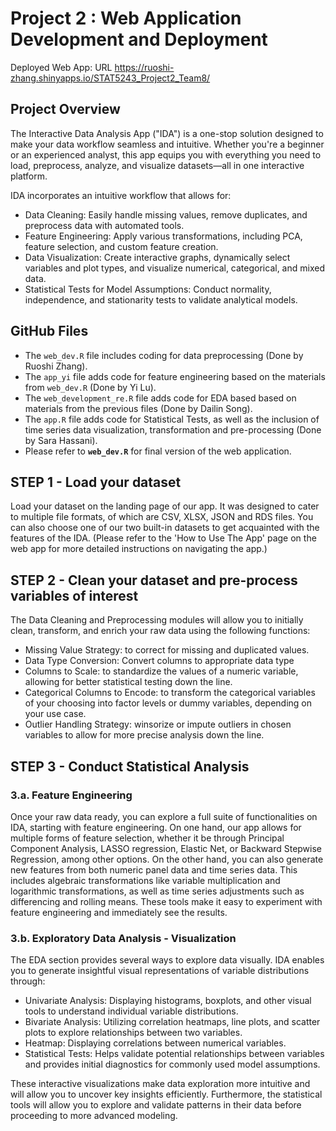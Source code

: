 # Project 2 : Web Application Development and Deployment

Deployed Web App: URL https://ruoshi-zhang.shinyapps.io/STAT5243_Project2_Team8/

## Project Overview

The Interactive Data Analysis App ("IDA") is a one-stop solution designed to make your data workflow seamless and intuitive. Whether you're a beginner or an experienced analyst, this app equips you with everything you need to load, preprocess, analyze, and visualize datasets—all in one interactive platform.

IDA incorporates an intuitive workflow that allows for:
  -   Data Cleaning: Easily handle missing values, remove duplicates, and preprocess data with automated tools.
  -   Feature Engineering: Apply various transformations, including PCA, feature selection, and custom feature creation.
  -   Data Visualization: Create interactive graphs, dynamically select variables and plot types, and visualize numerical, categorical, and mixed data.
  -   Statistical Tests for Model Assumptions: Conduct normality, independence, and stationarity tests to validate analytical models.

## GitHub Files
* The `web_dev.R` file includes coding for data preprocessing (Done by Ruoshi Zhang).
* The `app_yi` file adds code for feature engineering based on the materials from `web_dev.R` (Done by Yi Lu).
* The `web_development_re.R` file adds code for EDA based based on materials from the previous files (Done by Dailin Song).
* The `app.R` file adds code for Statistical Tests, as well as the inclusion of time series data visualization, transformation and pre-processing (Done by Sara Hassani).
* Please refer to **`web_dev.R`** for final version of the web application.

## STEP 1 - Load your dataset

Load your dataset on the landing page of our app. It was designed to cater to multiple file formats, of which are CSV, XLSX, JSON and RDS files. You can also choose one of our two built-in datasets to get acquainted with the features of the IDA.
(Please refer to the 'How to Use The App' page on the web app for more detailed instructions on navigating the app.)

## STEP 2 - Clean your dataset and pre-process variables of interest

The Data Cleaning and Preprocessing modules will allow you to initially clean, transform, and enrich your raw data using the following functions:
  -   Missing Value Strategy: to correct for missing and duplicated values.
  -   Data Type Conversion: Convert columns to appropriate data type
  -   Columns to Scale: to standardize the values of a numeric variable, allowing for better statistical testing down the line.
  -   Categorical Columns to Encode: to transform the categorical variables of your choosing into factor levels or dummy variables, depending on your use case.
  -   Outlier Handling Strategy: winsorize or impute outliers in chosen variables to allow for more precise analysis down the line.
  
## STEP 3 - Conduct Statistical Analysis

### 3.a. Feature Engineering

Once your raw data ready, you can explore a full suite of functionalities on IDA, starting with feature engineering.
On one hand, our app allows for multiple forms of feature selection, whether it be through Principal Component Analysis, LASSO regression, Elastic Net, or Backward Stepwise Regression, among other options.
On the other hand, you can also generate new features from both numeric panel data and time series data. This includes algebraic transformations like variable multiplication and logarithmic transformations, as well as time series adjustments such as differencing and rolling means. These tools make it easy to experiment with feature engineering and immediately see the results.

### 3.b. Exploratory Data Analysis - Visualization

The EDA section provides several ways to explore data visually. IDA enables you to generate insightful visual representations of variable distributions through:
  -   Univariate Analysis: Displaying histograms, boxplots, and other visual tools to understand individual variable distributions.
  -   Bivariate Analysis: Utilizing correlation heatmaps, line plots, and scatter plots to explore relationships between two variables.
  -   Heatmap: Displaying correlations between numerical variables.
  -   Statistical Tests: Helps validate potential relationships between variables and provides initial diagnostics for commonly used model assumptions.
  
These interactive visualizations make data exploration more intuitive and will allow you to uncover key insights efficiently. Furthermore, the statistical tools will allow you to explore and validate patterns in their data before proceeding to more advanced modeling.

